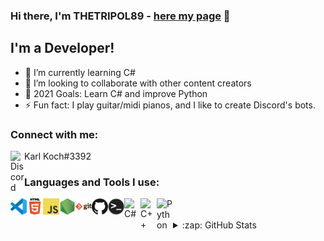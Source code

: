 ### Hi there, I'm THETRIPOL89 - [here my page][website] 👋

## I'm a Developer!

- 🌱 I’m currently learning C#
- 👯 I’m looking to collaborate with other content creators
- 🥅 2021 Goals: Learn C# and improve Python
- ⚡ Fun fact: I play guitar/midi pianos, and I like to create Discord's bots.

### Connect with me:

<img align="left" alt="Discord" width="22px" src="https://play-lh.googleusercontent.com/xQ-meXSBylIU8VKA7yUQXDwRu99JX8ic7mAsM4sBidjRgtMyhBDmYD4CpATqrdc1SA" /> Karl Koch#3392

### Languages and Tools I use:

<img align="left" alt="Visual Studio Code" width="26px" src="https://raw.githubusercontent.com/github/explore/80688e429a7d4ef2fca1e82350fe8e3517d3494d/topics/visual-studio-code/visual-studio-code.png" />
<img align="left" alt="HTML5" width="26px" src="https://raw.githubusercontent.com/github/explore/80688e429a7d4ef2fca1e82350fe8e3517d3494d/topics/html/html.png" />
<img align="left" alt="JavaScript" width="26px" src="https://raw.githubusercontent.com/github/explore/80688e429a7d4ef2fca1e82350fe8e3517d3494d/topics/javascript/javascript.png" />
<img align="left" alt="Node.js" width="26px" src="https://raw.githubusercontent.com/github/explore/80688e429a7d4ef2fca1e82350fe8e3517d3494d/topics/nodejs/nodejs.png" />
<img align="left" alt="Git" width="26px" src="https://raw.githubusercontent.com/github/explore/80688e429a7d4ef2fca1e82350fe8e3517d3494d/topics/git/git.png" />
<img align="left" alt="GitHub" width="26px" src="https://raw.githubusercontent.com/github/explore/78df643247d429f6cc873026c0622819ad797942/topics/github/github.png" />
<img align="left" alt="Terminal" width="26px" src="https://raw.githubusercontent.com/github/explore/80688e429a7d4ef2fca1e82350fe8e3517d3494d/topics/terminal/terminal.png" />
<img align="left" alt="C#" width="26px" src="https://amerlin.keantex.com/wp-content/uploads/2019/11/csharp-range.png" />
<img align="left" alt="C++" width="26px" src="https://upload.wikimedia.org/wikipedia/commons/1/18/ISO_C%2B%2B_Logo.svg" />
<img align="left" alt="Python" width="26px" src="https://www.geekandjob.com/uploads/wiki/64f36195573eec62511adc821d374ceb3619b37f.png" />


<br />
<br />


<details>
  <summary>:zap: GitHub Stats</summary>

  <img align="left" alt="codeSTACKr's GitHub Stats" src="https://github-readme-stats.codestackr.vercel.app/api?username=codeSTACKr&show_icons=true&hide_border=true" />

</details>

[website]: https://github.com/THETRIPOL89
